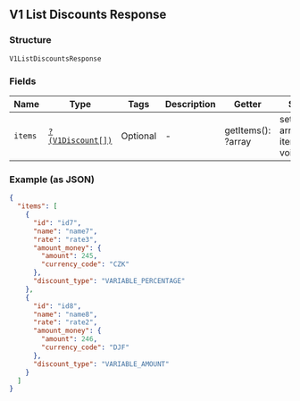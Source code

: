 ## V1 List Discounts Response

### Structure

`V1ListDiscountsResponse`

### Fields

| Name | Type | Tags | Description | Getter | Setter |
|  --- | --- | --- | --- | --- | --- |
| `items` | [`?(V1Discount[])`](/doc/models/v1-discount.md) | Optional | - | getItems(): ?array | setItems(?array items): void |

### Example (as JSON)

```json
{
  "items": [
    {
      "id": "id7",
      "name": "name7",
      "rate": "rate3",
      "amount_money": {
        "amount": 245,
        "currency_code": "CZK"
      },
      "discount_type": "VARIABLE_PERCENTAGE"
    },
    {
      "id": "id8",
      "name": "name8",
      "rate": "rate2",
      "amount_money": {
        "amount": 246,
        "currency_code": "DJF"
      },
      "discount_type": "VARIABLE_AMOUNT"
    }
  ]
}
```

